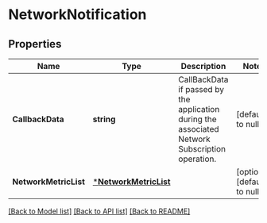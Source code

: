 # NetworkNotification

## Properties
Name | Type | Description | Notes
------------ | ------------- | ------------- | -------------
**CallbackData** | **string** | CallBackData if passed by the application during the associated Network Subscription operation. | [default to null]
**NetworkMetricList** | [***NetworkMetricList**](NetworkMetricList.md) |  | [optional] [default to null]

[[Back to Model list]](../README.md#documentation-for-models) [[Back to API list]](../README.md#documentation-for-api-endpoints) [[Back to README]](../README.md)


